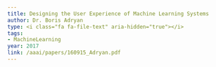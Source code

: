 ```yaml
---
title: Designing the User Experience of Machine Learning Systems
author: Dr. Boris Adryan
type: <i class="fa fa-file-text" aria-hidden="true"></i>
tags:
- MachineLearning
year: 2017
link: /aaai/papers/160915_Adryan.pdf
---
```


